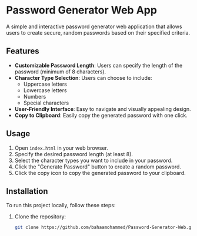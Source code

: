 # Password Generator Web App

A simple and interactive password generator web application that allows users to create secure, random passwords based on their specified criteria.

## Features

- **Customizable Password Length**: Users can specify the length of the password (minimum of 8 characters).
- **Character Type Selection**: Users can choose to include:
  - Uppercase letters
  - Lowercase letters
  - Numbers
  - Special characters
- **User-Friendly Interface**: Easy to navigate and visually appealing design.
- **Copy to Clipboard**: Easily copy the generated password with one click.

## Usage

1. Open `index.html` in your web browser.
2. Specify the desired password length (at least 8).
3. Select the character types you want to include in your password.
4. Click the "Generate Password" button to create a random password.
5. Click the copy icon to copy the generated password to your clipboard.

## Installation

To run this project locally, follow these steps:

1. Clone the repository:

   ```bash
   git clone https://github.com/bahaamohammed/Password-Generator-Web.git